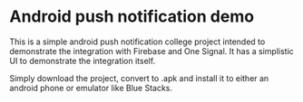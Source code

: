 # Android push notification demo

This is a simple android push notification college project intended to demonstrate the integration with Firebase and One Signal. It has a simplistic UI to demonstrate the integration itself.

Simply download the project, convert to .apk and install it to either an android phone or emulator like Blue Stacks.
